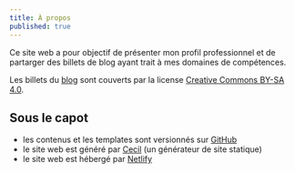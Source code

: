 ```yaml
---
title: À propos
published: true
---
```

Ce site web a pour objectif de présenter mon profil professionnel et de partarger des billets de blog ayant trait à mes domaines de compétences.

Les billets du [blog](https://arnaudligny.fr/blog/) sont couverts par la license [Creative Commons BY-SA 4.0](https://creativecommons.org/licenses/by-sa/4.0/deed.fr).

## Sous le capot
- les contenus et les templates sont versionnés sur [GitHub](https://github.com/Narno/arnaudligny.fr/)
- le site web est généré par [Cecil](https://cecil.app) (un générateur de site statique)
- le site web est hébergé par [Netlify](https://netlify.com)
